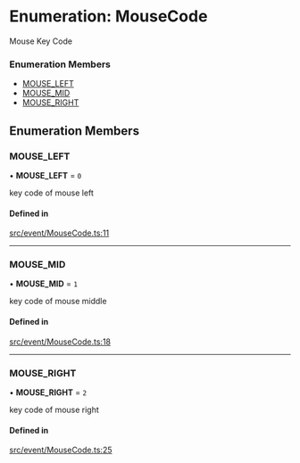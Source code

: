 # Enumeration: MouseCode

Mouse Key Code

### Enumeration Members

- [MOUSE\_LEFT](MouseCode.md#mouse_left)
- [MOUSE\_MID](MouseCode.md#mouse_mid)
- [MOUSE\_RIGHT](MouseCode.md#mouse_right)

## Enumeration Members

### MOUSE\_LEFT

• **MOUSE\_LEFT** = ``0``

key code of mouse left

#### Defined in

[src/event/MouseCode.ts:11](https://github.com/Orillusion/orillusion/blob/main/src/event/MouseCode.ts#L11)

___

### MOUSE\_MID

• **MOUSE\_MID** = ``1``

key code of mouse middle

#### Defined in

[src/event/MouseCode.ts:18](https://github.com/Orillusion/orillusion/blob/main/src/event/MouseCode.ts#L18)

___

### MOUSE\_RIGHT

• **MOUSE\_RIGHT** = ``2``

key code of mouse right

#### Defined in

[src/event/MouseCode.ts:25](https://github.com/Orillusion/orillusion/blob/main/src/event/MouseCode.ts#L25)
